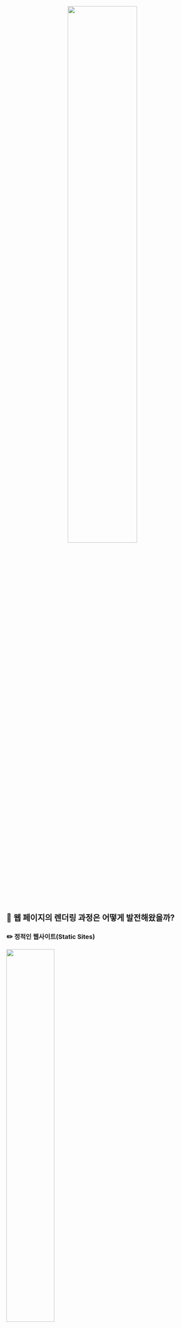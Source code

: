 <p align="center"><img src="https://github.com/JeongwooHam/FE_Study_Logs/assets/123251211/8492d367-7fb4-4128-be87-528ad157c3de" width="60%"/></p>

## 🧐 웹 페이지의 렌더링 과정은 어떻게 발전해왔을까?

### ✏️ 정적인 웹사이트(Static Sites)

<img src="https://github.com/JeongwooHam/FE_Study_Logs/assets/123251211/eeff678f-dc36-44e0-8d8c-319e6ca63d05" width="50%"/>

> 단일 HTML 구조

- 1세대 웹 서버는 단순히 HTML(정적 파일)을 전달하는 역할을 했다.
- 웹 서버는 도메인에 따라 해당 HTML 파일을 저장하고 있다가 HTTP를 통해 파일을 전송하였다.
- 이렇게 전송된 파일들은 HTML로 구성된, 단순 정보 전달 수단이었다.
- 이때의 HTTP는 오직 문서를 가져오는 용도로만 쓰였으므로 GET 메서드만 존재했다.
  - 하이퍼링크를 통해 다른 문서에 접근하는 기능까지만 지원했다.
  - 이미지를 보여주지 않았다!
  - 사용자와 서버가 상호작용하는 방식이 존재하지 않아 GET만 사용하였다.

> 이미지 렌더링의 시작

<img src="https://github.com/JeongwooHam/FE_Study_Logs/assets/123251211/b4a78739-42cb-450f-bd02-4e06a6332d4d" width="30%"/>

- 인터넷의 보급과 여러 브라우저들의 등장 속에서, Mosaic(1993) 등의 브라우저가 등장하였다.
  - Mosaic: WWW 브라우저가 텍스트 위주였던 것과 달리, 이미지를 표시할 수 있었던 최초의 그래픽 웹 브라우저
- 이를 통해 텍스트만을 지원하던 기존 페이지들의 한계를 넘어 이미지의 전달이 가능해졌다.

### 🖍️ 동적 웹의 시작

<img src="https://github.com/JeongwooHam/FE_Study_Logs/assets/123251211/dfdc240c-16bf-4f39-9351-64f6b4aeaa86" width="50%"/>

- 인터넷의 사용자가 증가함에 따라, 상황, 시간, 요청 등에 따라 달라지는 웹 페이지에 대한 필요성이 커졌다.
- 이에 대한 해결책으로 동적 웹 페이지가 등장하였다.
- 서버는 사용자의 요청에 따라 데이터를 가공한 후 생성된 웹 페이지를 보내므로 사용자가 받아보는 웹 페이지가 동적으로 변할 수 있게 되었다.

> 최초의 렌더링, SSR

- 이때는 서버에 여러 개의 HTML 문서를 저장해두고 사용자가 웹 페이지에 접속할 때마다 서버로부터 문서를 불러왔다.
- 정적인 웹 사이트를 구성할 경우 한 페이지당 하나의 HTML문서를 서버로부터 불러오므로 페이지 내에서 다른 링크 클릭 시 다시 서버 문서를 받아와야 했고, 속도가 느렸다.

> Server-Side-Template-Engine

<img src="https://github.com/JeongwooHam/FE_Study_Logs/assets/123251211/4ee05828-360e-45b9-966c-c4ee1dd37e99" width="50%"/>

- 템플릿 엔진
  - 지정된 템플릿 양식과 데이터를 합쳐 HTML 문서를 출력하는 소프트웨어
  - View(HTML) 코드와 Data Logic(DB) 코드를 분리해주는 기능을 한다.
- 동적인 페이지 렌더링에 대한 요청이 증가함에 따라 PHP, JSP와 같은 서버 사이트 템플릿 엔진이 등장하여 HTML 파일이 더 동적으로 렌더링될 수 있게 하였다.
- 동작 과정
  1. 클라이언트의 요청을 받아 필요한 데이터를 DB나 API로부터 가져온다.
  2. 미리 정의된 Template에 해당 데이터를 배치한다.
  3. 서버에서 데이터가 반영된 HTML을 그린다.
  4. 해당 HTML을 클라이언트에게 전달한다.
- 동적으로 화면을 그리긴 하지만, 여전히 페이지 이동을 하거나 데이터를 새로 받을 때마다 전체 화면을 새로 그려야한다는 문제점이 있었다.
  - 중복되는 HTML 코드를 다시 전송 받게 되어 많은 대역폭을 낭비하게 되고, 사용자와 서비스 간 상호작용을 어렵게 만들었다.

> iframe

- 전체 페이지 HTML 문서가 아닌 부분적인 문서만 받아올 수 있게 하는 HTML 태그
- 현재 렌더링 된 페이지에서 다른 도메인의 페이지를 현재 페이지의 일부처럼 사용할 수 있게 했다.
- HTML에서 기본적으로 지원하고 있는 기능이다.
- 하지만 XSS 공격에 취약하여 보안 위험을 유발했고, 사용성이나 웹 크롤링에서도 문제를 일으켰다.

### 🖌️ Ajax의 탄생과 CSR

<img src="https://github.com/JeongwooHam/FE_Study_Logs/assets/123251211/847cdfc3-0d79-4f5c-a0f4-b5019afc5b4a" width="20%"/>

- XMLHttpRequest(fetch API)가 등장하여 원하는 부분 데이터를 JSON 형식으로 받아올 수 있게 되었다.
- 그리고 Ajax(2005)의 등장으로, API를 통해 받아온 JSON 데이터를 JS에 적용하여 페이지를 업데이트 시키는 것이 가능해졌다.
- Ajax는 필요한 데이터만을 웹서버에 요청해 받은 뒤, 클라이언트에서 데이터에 대한 처리를 할 수 있게 해준다.
- 웹 서버에서 전적으로 담당하던 데이터 처리의 일부를 클라이언트에서 맡게 되어 웹 서버의 데이터 처치량이 줄어들기 때문에 애플리케이션의 응답성이 좋아졌다.
- 이를 통해 URL이 변경되더라도 HTML 파일을 새로 받아오는 것이 아니라, 서버로부터 동적으로 구성된 페이지를 한 번만 받아오고, 이후에는 필요한 부분만 받아서 계속 업데이트 시킬 수 있게 되었다.
  - 비동기적으로 데이터를 가져오고, 전송할 수 있다.
  - 따라서 페이지가 로드되었을 때 렌더링을 전부 끝내는 것이 아니라 사용자의 행동에 따라 부분적으로 웹이 다시 렌더링되는 동적인 상호작용이 가능해진다.
- 사용자들은 다른 링크를 타고 가지 않아도 계속 다른 화면을 볼 수 있게 된 것이다.
  - 따라서 불필요한 데이터 전송 낭비를 줄이고, 페이지 전체를 리로딩하지 않게 되어 시간적 낭비도 줄어들었다.
- gmail, google maps 등이 이를 기반으로 만들어졌다.

<br/>

> 👥 [그래서, SSR과 CSR이 정확히 뭔데..?]()

#### 🔎 References

- [[정직하게 배워보는 Next.js] (번외) 웹의 발전 과정으로 보는 CSR 그리고 SSG와 SSR](https://wonit.tistory.com/361?category=829651)
- [웹 사이트의 렌더링 동작 방식을 이해해보자!](https://carpediem9911.tistory.com/38)
- [[FE] 웹 렌더링의 과거와 현재, 그리고 미래 ⏱ / 1️⃣ - 과거 <정적웹 에서 동적 웹으로>](https://programming119.tistory.com/275)
- [[Template Engine] 템플릿 엔진이란?](https://velog.io/@hi_potato/Template-Engine-Template-Engine)
